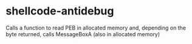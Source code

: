 # shellcode-antidebug
Calls a function to read PEB in allocated memory and, depending on the byte returned, calls MessageBoxA (also in allocated memory)
